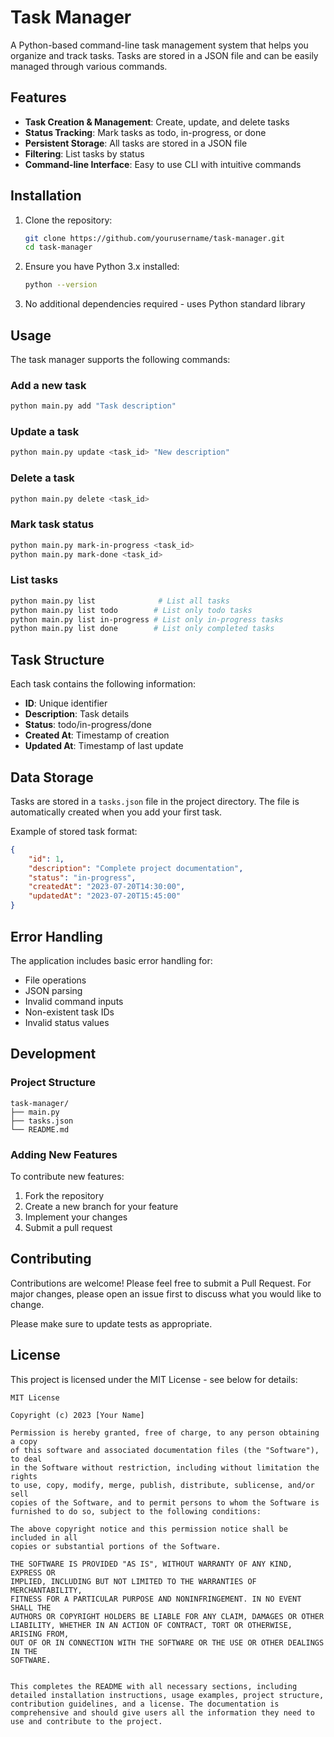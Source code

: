 # Task Manager

A Python-based command-line task management system that helps you organize and track tasks. Tasks are stored in a JSON file and can be easily managed through various commands.

## Features

- **Task Creation & Management**: Create, update, and delete tasks
- **Status Tracking**: Mark tasks as todo, in-progress, or done
- **Persistent Storage**: All tasks are stored in a JSON file
- **Filtering**: List tasks by status
- **Command-line Interface**: Easy to use CLI with intuitive commands

## Installation

1. Clone the repository:
   ```bash
   git clone https://github.com/yourusername/task-manager.git
   cd task-manager
   ```

2. Ensure you have Python 3.x installed:
   ```bash
   python --version
   ```

3. No additional dependencies required - uses Python standard library

## Usage

The task manager supports the following commands:

### Add a new task
```bash
python main.py add "Task description"
```

### Update a task
```bash
python main.py update <task_id> "New description"
```

### Delete a task
```bash
python main.py delete <task_id>
```

### Mark task status
```bash
python main.py mark-in-progress <task_id>
python main.py mark-done <task_id>
```

### List tasks
```bash
python main.py list              # List all tasks
python main.py list todo        # List only todo tasks
python main.py list in-progress # List only in-progress tasks
python main.py list done        # List only completed tasks
```

## Task Structure

Each task contains the following information:
- **ID**: Unique identifier
- **Description**: Task details
- **Status**: todo/in-progress/done
- **Created At**: Timestamp of creation
- **Updated At**: Timestamp of last update

## Data Storage

Tasks are stored in a `tasks.json` file in the project directory. The file is automatically created when you add your first task.

Example of stored task format:
```json
{
    "id": 1,
    "description": "Complete project documentation",
    "status": "in-progress",
    "createdAt": "2023-07-20T14:30:00",
    "updatedAt": "2023-07-20T15:45:00"
}
```

## Error Handling

The application includes basic error handling for:
- File operations
- JSON parsing
- Invalid command inputs
- Non-existent task IDs
- Invalid status values

## Development

### Project Structure
```
task-manager/
├── main.py
├── tasks.json
└── README.md
```

### Adding New Features
To contribute new features:
1. Fork the repository
2. Create a new branch for your feature
3. Implement your changes
4. Submit a pull request

## Contributing

Contributions are welcome! Please feel free to submit a Pull Request. For major changes, please open an issue first to discuss what you would like to change.

Please make sure to update tests as appropriate.

## License

This project is licensed under the MIT License - see below for details:

```
MIT License

Copyright (c) 2023 [Your Name]

Permission is hereby granted, free of charge, to any person obtaining a copy
of this software and associated documentation files (the "Software"), to deal
in the Software without restriction, including without limitation the rights
to use, copy, modify, merge, publish, distribute, sublicense, and/or sell
copies of the Software, and to permit persons to whom the Software is
furnished to do so, subject to the following conditions:

The above copyright notice and this permission notice shall be included in all
copies or substantial portions of the Software.

THE SOFTWARE IS PROVIDED "AS IS", WITHOUT WARRANTY OF ANY KIND, EXPRESS OR
IMPLIED, INCLUDING BUT NOT LIMITED TO THE WARRANTIES OF MERCHANTABILITY,
FITNESS FOR A PARTICULAR PURPOSE AND NONINFRINGEMENT. IN NO EVENT SHALL THE
AUTHORS OR COPYRIGHT HOLDERS BE LIABLE FOR ANY CLAIM, DAMAGES OR OTHER
LIABILITY, WHETHER IN AN ACTION OF CONTRACT, TORT OR OTHERWISE, ARISING FROM,
OUT OF OR IN CONNECTION WITH THE SOFTWARE OR THE USE OR OTHER DEALINGS IN THE
SOFTWARE.
```
```

This completes the README with all necessary sections, including detailed installation instructions, usage examples, project structure, contribution guidelines, and a license. The documentation is comprehensive and should give users all the information they need to use and contribute to the project.